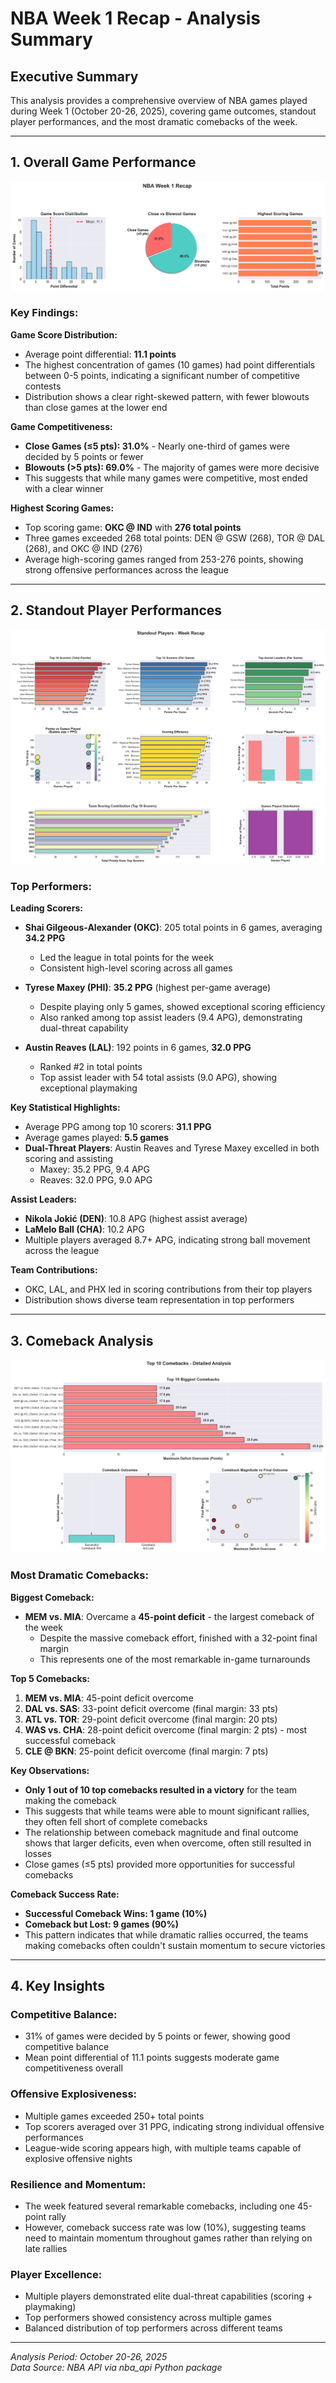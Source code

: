 # NBA Week 1 Recap - Analysis Summary

## Executive Summary

This analysis provides a comprehensive overview of NBA games played during Week 1 (October 20-26, 2025), covering game outcomes, standout player performances, and the most dramatic comebacks of the week.

---

## 1. Overall Game Performance

![NBA Week 1 Recap](./week1recap.png)

### Key Findings:

**Game Score Distribution:**
- Average point differential: **11.1 points**
- The highest concentration of games (10 games) had point differentials between 0-5 points, indicating a significant number of competitive contests
- Distribution shows a clear right-skewed pattern, with fewer blowouts than close games at the lower end

**Game Competitiveness:**
- **Close Games (≤5 pts): 31.0%** - Nearly one-third of games were decided by 5 points or fewer
- **Blowouts (>5 pts): 69.0%** - The majority of games were more decisive
- This suggests that while many games were competitive, most ended with a clear winner

**Highest Scoring Games:**
- Top scoring game: **OKC @ IND** with **276 total points**
- Three games exceeded 268 total points: DEN @ GSW (268), TOR @ DAL (268), and OKC @ IND (276)
- Average high-scoring games ranged from 253-276 points, showing strong offensive performances across the league

---

## 2. Standout Player Performances

![Standout Players - Week Recap](./tops.png)

### Top Performers:

**Leading Scorers:**
- **Shai Gilgeous-Alexander (OKC)**: 205 total points in 6 games, averaging **34.2 PPG**
  - Led the league in total points for the week
  - Consistent high-level scoring across all games
  
- **Tyrese Maxey (PHI)**: **35.2 PPG** (highest per-game average)
  - Despite playing only 5 games, showed exceptional scoring efficiency
  - Also ranked among top assist leaders (9.4 APG), demonstrating dual-threat capability

- **Austin Reaves (LAL)**: 192 points in 6 games, **32.0 PPG**
  - Ranked #2 in total points
  - Top assist leader with 54 total assists (9.0 APG), showing exceptional playmaking

**Key Statistical Highlights:**
- Average PPG among top 10 scorers: **31.1 PPG**
- Average games played: **5.5 games**
- **Dual-Threat Players**: Austin Reaves and Tyrese Maxey excelled in both scoring and assisting
  - Maxey: 35.2 PPG, 9.4 APG
  - Reaves: 32.0 PPG, 9.0 APG

**Assist Leaders:**
- **Nikola Jokić (DEN)**: 10.8 APG (highest assist average)
- **LaMelo Ball (CHA)**: 10.2 APG
- Multiple players averaged 8.7+ APG, indicating strong ball movement across the league

**Team Contributions:**
- OKC, LAL, and PHX led in scoring contributions from their top players
- Distribution shows diverse team representation in top performers

---

## 3. Comeback Analysis

![Top 10 Comebacks - Detailed Analysis](./top10comebacks.png)

### Most Dramatic Comebacks:

**Biggest Comeback:**
- **MEM vs. MIA**: Overcame a **45-point deficit** - the largest comeback of the week
  - Despite the massive comeback effort, finished with a 32-point final margin
  - This represents one of the most remarkable in-game turnarounds

**Top 5 Comebacks:**
1. **MEM vs. MIA**: 45-point deficit overcome
2. **DAL vs. SAS**: 33-point deficit overcome (final margin: 33 pts)
3. **ATL vs. TOR**: 29-point deficit overcome (final margin: 20 pts)
4. **WAS vs. CHA**: 28-point deficit overcome (final margin: 2 pts) - most successful comeback
5. **CLE @ BKN**: 25-point deficit overcome (final margin: 7 pts)

**Key Observations:**
- **Only 1 out of 10 top comebacks resulted in a victory** for the team making the comeback
- This suggests that while teams were able to mount significant rallies, they often fell short of complete comebacks
- The relationship between comeback magnitude and final outcome shows that larger deficits, even when overcome, often still resulted in losses
- Close games (≤5 pts) provided more opportunities for successful comebacks

**Comeback Success Rate:**
- **Successful Comeback Wins: 1 game (10%)**
- **Comeback but Lost: 9 games (90%)**
- This pattern indicates that while dramatic rallies occurred, the teams making comebacks often couldn't sustain momentum to secure victories

---

## 4. Key Insights

### Competitive Balance:
- 31% of games were decided by 5 points or fewer, showing good competitive balance
- Mean point differential of 11.1 points suggests moderate game competitiveness overall

### Offensive Explosiveness:
- Multiple games exceeded 250+ total points
- Top scorers averaged over 31 PPG, indicating strong individual offensive performances
- League-wide scoring appears high, with multiple teams capable of explosive offensive nights

### Resilience and Momentum:
- The week featured several remarkable comebacks, including one 45-point rally
- However, comeback success rate was low (10%), suggesting teams need to maintain momentum throughout games rather than relying on late rallies

### Player Excellence:
- Multiple players demonstrated elite dual-threat capabilities (scoring + playmaking)
- Top performers showed consistency across multiple games
- Balanced distribution of top performers across different teams

---

*Analysis Period: October 20-26, 2025*  
*Data Source: NBA API via nba_api Python package*
